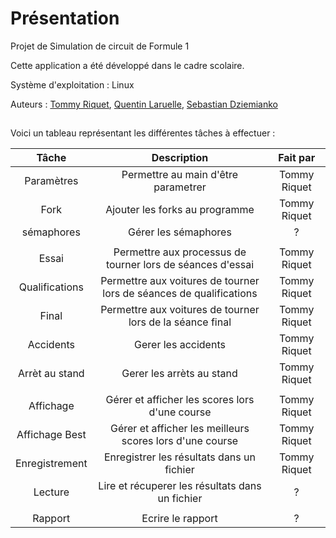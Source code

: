 # Présentation


Projet de Simulation de circuit de Formule 1

Cette application a été développé dans le cadre scolaire.  

Système d'exploitation : Linux

Auteurs : [Tommy Riquet](https://github.com/Tommyriquet), [Quentin Laruelle](https://github.com/QuentinLaruelle), [Sebastian Dziemianko](https://github.com/DziemiankoSebastian)

## 

Voici un tableau représentant les différentes tâches à effectuer :

| Tâche | Description | Fait par
|:---:|:---:|:---:
| Paramètres | Permettre au main d'être parametrer | Tommy Riquet
| Fork | Ajouter les forks au programme | Tommy Riquet
| sémaphores | Gérer les sémaphores | ?
|||
| Essai | Permettre aux processus de tourner lors de séances d'essai | Tommy Riquet
| Qualifications | Permettre aux voitures de tourner lors de séances de qualifications | Tommy Riquet
| Final | Permettre aux voitures de tourner lors de la séance final  | Tommy Riquet
| Accidents | Gerer les accidents | Tommy Riquet
| Arrèt au stand | Gerer les arrèts au stand | Tommy Riquet
|||
| Affichage | Gérer et afficher les scores lors d'une course | Tommy Riquet
| Affichage Best | Gérer et afficher les meilleurs scores lors d'une course | Tommy Riquet
| Enregistrement | Enregistrer les résultats dans un fichier | Tommy Riquet
| Lecture | Lire et récuperer les résultats dans un fichier | ?
|||
| Rapport | Ecrire le rapport | ?

